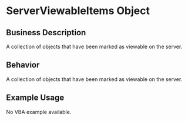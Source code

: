 # ServerViewableItems Object

## Business Description
A collection of objects that have been marked as viewable on the server.

## Behavior
A collection of objects that have been marked as viewable on the server.

## Example Usage
No VBA example available.